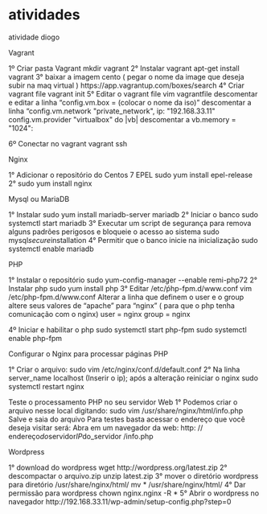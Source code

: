 # atividades
atividade diogo

<p>Vagrant</p>

<p>1º Criar pasta Vagrant
mkdir vagrant
2° Instalar vagrant
apt-get install vagrant
3° baixar a imagem cento ( pegar o nome da image que deseja subir na maq virtual )
https://app.vagrantup.com/boxes/search
4° Criar vagrant file
vagrant init
5° Editar o vagrant file
vim vagrantfile
descomentar e editar a linha “config.vm.box = (colocar o nome da iso)”
descomentar a linha “config.vm.network "private_network", ip: "192.168.33.11"
config.vm.provider "virtualbox" do |vb|
descomentar a vb.memory = "1024":</p>

<p>6º Conectar no vagrant 
vagrant ssh</p>

<p>Nginx</p>

<p>1° Adicionar o repositório do Centos 7 EPEL
sudo yum install epel-release
2° sudo yum install nginx</p>

<p>Mysql ou MariaDB</p>

<p>1° Instalar
sudo yum install mariadb-server mariadb
2° Iniciar o banco
sudo systemctl start mariadb
3° Executar um script de segurança para remova alguns padrões perigosos e bloqueie o acesso ao sistema
sudo mysql<em>secure</em>installation
4° Permitir que o banco inicie na inicialização
sudo systemctl enable mariadb</p>

<p>PHP</p>

<p>1° Instalar o repositório
sudo yum-config-manager --enable remi-php72
2° Instalar php
sudo yum install php
3° Editar /etc/ṕhp-fpm.d/www.conf
vim /etc/php-fpm.d/www.conf
Alterar a linha que definem o user e o group  altere seus valores de “apache” para “nginx” ( para que o php tenha comunicação com o nginx)
user = nginx group = nginx</p>

<p>4º Iniciar e habilitar o php
sudo systemctl start php-fpm
sudo systemctl enable php-fpm</p>

<p>Configurar o Nginx para processar páginas PHP</p>

<p>1° Criar o arquivo:
sudo vim /etc/nginx/conf.d/default.conf
2° Na linha  server_name  localhost (Inserir o ip);
após a alteração reiniciar o nginx
sudo systemctl restart nginx</p>

<p>Teste o processamento PHP no seu servidor Web
1° Podemos criar o arquivo nesse local digitando:
sudo vim /usr/share/nginx/html/info.php
<?php phpinfo(); ?>
Salve e saia do arquivo
Para testes basta acessar o endereço que você deseja visitar será:
Abra em um navegador da web:
http: // endereço<em>do</em>servidor<em>IP</em>do_servidor /info.php</p>

<p>Wordpress</p>

<p>1° download do wordpress
wget http://wordpress.org/latest.zip
2° descompactar o arquivo.zip
unzip latest.zip
3° mover o diretório wordpress para diretório /usr/share/nginx/html/
mv * /usr/share/nginx/html/
4° Dar permissão para wordpress
chown nginx.nginx -R *
5° Abrir o wordpress no navegador
http://192.168.33.11/wp-admin/setup-config.php?step=0</p>

